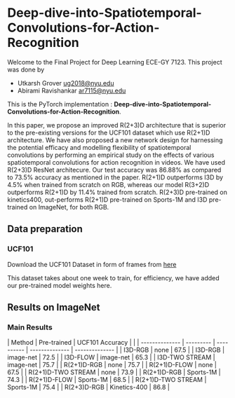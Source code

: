 # Deep-dive-into-Spatiotemporal-Convolutions-for-Action-Recognition

Welcome to the Final Project for Deep Learning ECE-GY 7123. This project was done by 
* Utkarsh Grover ug2018@nyu.edu 
* Abirami Ravishankar ar7115@nyu.edu 

This is the PyTorch implementation : **Deep-dive-into-Spatiotemporal-Convolutions-for-Action-Recognition**.

In this paper, we propose an improved R(2+3)D architecture that is superior to the pre-existing versions for the UCF101 dataset which use R(2+1)D architecture. We have also proposed a new network design for harnessing the potential efficacy and modelling flexibility of spatiotemporal convolutions by performing an empirical study on the effects of various spatiotemporal convolutions for action recognition in videos. We have used R(2+3)D ResNet architecure. Our test accuracy was 86.88% as compared to 73.5% accuracy as mentioned in the paper. R(2+1)D outperforms I3D by 4.5% when trained from scratch on RGB, whereas our model R(3+2)D outperforms R(2+1)D by 11.4% trained from scratch. R(2+3)D pre-trained on kinetics400, out-performs R(2+1)D pre-trained on Sports-1M and I3D pre-trained on ImageNet, for both RGB. 


## Data preparation

### UCF101

Download the UCF101 Dataset in form of frames from [here]([http://image-net.org/]([https://www.kaggle.com/datasets/pevogam/ucf101-frames?resource=download](https://www.kaggle.com/datasets/pevogam/ucf101-frames?resource=download)))


This dataset takes about one week to train, for efficiency, we have added our pre-trained model weights here.



## Results on ImageNet

### Main Results

| Method           | Pre-trained | UCF101 Accuracy     |                                                                                                     |
| -------------- | --------- | ---------- | -------------- | -------------- | 
| I3D-RGB             | none          | 67.5     |
| I3D-RGB             | image-net     | 72.5     |
| I3D-FLOW            | image-net     | 65.3     |
| I3D-TWO STREAM      | image-net     | 75.7     |
| R(2+1)D-RGB         | none          | 75.7     |
| R(2+1)D-FLOW        | none          | 67.5     |
| R(2+1)D-TWO STREAM  | none          | 73.9     |
| R(2+1)D-RGB         | Sports-1M     | 74.3     |
| R(2+1)D-FLOW        | Sports-1M     | 68.5     |
| R(2+1)D-TWO STREAM  | Sports-1M     | 75.4     |
| R(2+3)D-RGB         | Kinetics-400  | 86.8     |








